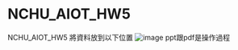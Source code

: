 # NCHU_AIOT_HW5
NCHU_AIOT_HW5
將資料放到以下位置
![image](https://user-images.githubusercontent.com/74865648/209296325-75115e40-ee1c-4ddf-925e-9115627396ab.png)
ppt跟pdf是操作過程

